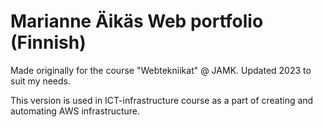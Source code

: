 # Marianne Äikäs Web portfolio (Finnish)


Made originally for the course "Webtekniikat" @ JAMK. Updated 2023 to suit my needs. <br>

This version is used in ICT-infrastructure course as a part of creating and automating AWS infrastructure.

